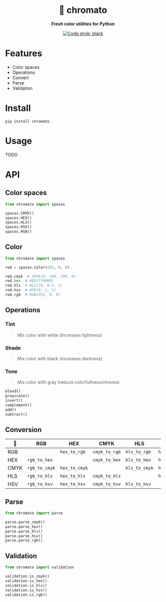 <div align="center">
    <h1>🍅 chromato</h1>
    <p>
        <b>Fresh color utilities for Python</b>
    </p>

<!--![test](https://github.com/vikpe/chromato/workflows/test/badge.svg?branch=master) [![codecov](https://codecov.io/gh/vikpe/chromato/branch/master/graph/badge.svg)](https://codecov.io/gh/vikpe/chromato)-->
[![Code style: black](https://img.shields.io/badge/code%20style-black-000000.svg)](https://github.com/psf/black)

</div>

# Features

* Color spaces
* Operations
* Convert
* Parse
* Validation

# Install

```shell
pip install chromato
```

# Usage

TODO

# API

## Color spaces

```python
from chromato import spaces

spaces.CMYK()
spaces.HEX()
spaces.HLS()
spaces.HSV()
spaces.RGB()
```

## Color

```python
from chromato import spaces

red = spaces.Color(255, 0, 0)

red.cmyk  # CMYK(0, 100, 100, 0)
red.hex  # HEX(ff0000)
red.hls  # HLS((0, 0.5, 1)
red.hsv  # HSV(0, 1, 1)
red.rgb  # RGB(255, 0, 0)
```

## Operations

### Tint
> Mix color with white (increases lightness)

### Shade
> Mix color with black (increases darkness)

### Tone
> Mix color with gray (reduce colorfullness/chroma)

```python
blend()
grayscale()
invert()
complement()
add()
subtract()
```

## Conversion

🔀 | RGB | HEX | CMYK | HLS | HSV
---|---|---|---|---|---
RGB  | <!-- null --> | `hex_to_rgb`  | `cmyk_to_rgb` | `hls_to_rgb`  | `hsv_to_rgb`
HEX  | `rgb_to_hex`  | <!-- null --> | `cmyk_to_hex` | `hls_to_hex`  | `hsv_to_hex`
CMYK | `rgb_to_cmyk` | `hex_to_cmyk` | <!-- null --> | `hls_to_cmyk` | `hsv_to_cmyk`
HLS  | `rgb_to_hls`  | `hex_to_hls`  | `cmyk_to_hls` | <!-- null --> | `hsv_to_hls`
HSV  | `rgb_to_hsv`  | `hex_to_hsv`  | `cmyk_to_hsv` | `hls_to_hsv`  | <!-- null -->

## Parse

```python
from chromato import parse

parse.parse_cmyk()
parse.parse_hex()
parse.parse_hls()
parse.parse_hsv()
parse.parse_rgb()
```

## Validation

```python
from chromato import validation

validation.is_cmyk()
validation.is_hex()
validation.is_hls()
validation.is_hsv()
validation.is_rgb()
```
